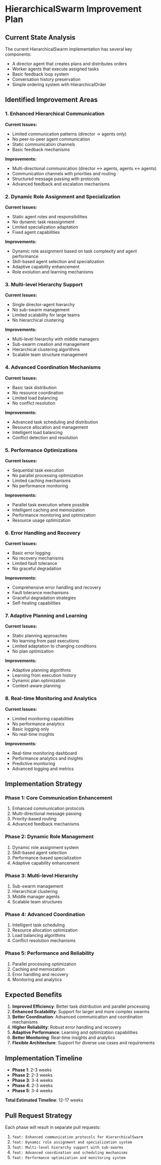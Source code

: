 # HierarchicalSwarm Improvement Plan

## Current State Analysis

The current HierarchicalSwarm implementation has several key components:
- A director agent that creates plans and distributes orders
- Worker agents that execute assigned tasks
- Basic feedback loop system
- Conversation history preservation
- Simple ordering system with HierarchicalOrder

## Identified Improvement Areas

### 1. Enhanced Hierarchical Communication

**Current Issues:**
- Limited communication patterns (director → agents only)
- No peer-to-peer agent communication
- Static communication channels
- Basic feedback mechanisms

**Improvements:**
- Multi-directional communication (director ↔ agents, agents ↔ agents)
- Communication channels with priorities and routing
- Structured message passing with protocols
- Advanced feedback and escalation mechanisms

### 2. Dynamic Role Assignment and Specialization

**Current Issues:**
- Static agent roles and responsibilities
- No dynamic task reassignment
- Limited specialization adaptation
- Fixed agent capabilities

**Improvements:**
- Dynamic role assignment based on task complexity and agent performance
- Skill-based agent selection and specialization
- Adaptive capability enhancement
- Role evolution and learning mechanisms

### 3. Multi-level Hierarchy Support

**Current Issues:**
- Single director-agent hierarchy
- No sub-swarm management
- Limited scalability for large teams
- No hierarchical clustering

**Improvements:**
- Multi-level hierarchy with middle managers
- Sub-swarm creation and management
- Hierarchical clustering algorithms
- Scalable team structure management

### 4. Advanced Coordination Mechanisms

**Current Issues:**
- Basic task distribution
- No resource coordination
- Limited load balancing
- No conflict resolution

**Improvements:**
- Advanced task scheduling and distribution
- Resource allocation and management
- Intelligent load balancing
- Conflict detection and resolution

### 5. Performance Optimizations

**Current Issues:**
- Sequential task execution
- No parallel processing optimization
- Limited caching mechanisms
- No performance monitoring

**Improvements:**
- Parallel task execution where possible
- Intelligent caching and memoization
- Performance monitoring and optimization
- Resource usage optimization

### 6. Error Handling and Recovery

**Current Issues:**
- Basic error logging
- No recovery mechanisms
- Limited fault tolerance
- No graceful degradation

**Improvements:**
- Comprehensive error handling and recovery
- Fault tolerance mechanisms
- Graceful degradation strategies
- Self-healing capabilities

### 7. Adaptive Planning and Learning

**Current Issues:**
- Static planning approaches
- No learning from past executions
- Limited adaptation to changing conditions
- No plan optimization

**Improvements:**
- Adaptive planning algorithms
- Learning from execution history
- Dynamic plan optimization
- Context-aware planning

### 8. Real-time Monitoring and Analytics

**Current Issues:**
- Limited monitoring capabilities
- No performance analytics
- Basic logging only
- No real-time insights

**Improvements:**
- Real-time monitoring dashboard
- Performance analytics and insights
- Predictive monitoring
- Advanced logging and metrics

## Implementation Strategy

### Phase 1: Core Communication Enhancement
1. Enhanced communication protocols
2. Multi-directional message passing
3. Priority-based routing
4. Advanced feedback mechanisms

### Phase 2: Dynamic Role Management
1. Dynamic role assignment system
2. Skill-based agent selection
3. Performance-based specialization
4. Adaptive capability enhancement

### Phase 3: Multi-level Hierarchy
1. Sub-swarm management
2. Hierarchical clustering
3. Middle manager agents
4. Scalable team structures

### Phase 4: Advanced Coordination
1. Intelligent task scheduling
2. Resource allocation optimization
3. Load balancing algorithms
4. Conflict resolution mechanisms

### Phase 5: Performance and Reliability
1. Parallel processing optimization
2. Caching and memoization
3. Error handling and recovery
4. Monitoring and analytics

## Expected Benefits

1. **Improved Efficiency**: Better task distribution and parallel processing
2. **Enhanced Scalability**: Support for larger and more complex swarms
3. **Better Coordination**: Advanced communication and coordination mechanisms
4. **Higher Reliability**: Robust error handling and recovery
5. **Adaptive Performance**: Learning and optimization capabilities
6. **Better Monitoring**: Real-time insights and analytics
7. **Flexible Architecture**: Support for diverse use cases and requirements

## Implementation Timeline

- **Phase 1**: 2-3 weeks
- **Phase 2**: 2-3 weeks  
- **Phase 3**: 3-4 weeks
- **Phase 4**: 2-3 weeks
- **Phase 5**: 3-4 weeks

**Total Estimated Timeline**: 12-17 weeks

## Pull Request Strategy

Each phase will result in separate pull requests:
1. `feat: Enhanced communication protocols for HierarchicalSwarm`
2. `feat: Dynamic role assignment and specialization system`
3. `feat: Multi-level hierarchy support with sub-swarms`
4. `feat: Advanced coordination and scheduling mechanisms`
5. `feat: Performance optimization and monitoring system`